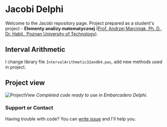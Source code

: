 # Jacobi Delphi

Welcome to the Jacobi repository page. Project prepared as a student's project - **Elementy analizy matematycznej** ([Prof. Andrzej Marciniak, Ph. D., Dr. Habil., Poznan University of Technology](http://www.cs.put.poznan.pl/amarciniak/)).

## Interval Arithmetic

I change library file `IntervalArithmetic32and64.pas`, add new methods used in project.

## Project view

![ProjectView](../master/Info.png)
_Completed code ready to use in Embarcadero Delphi._

### Support or Contact

Having trouble with code? You can [write issue](https://github.com/bartoszgorka/MetodaJacobiegoDelphi/issues) and I'll help you.
